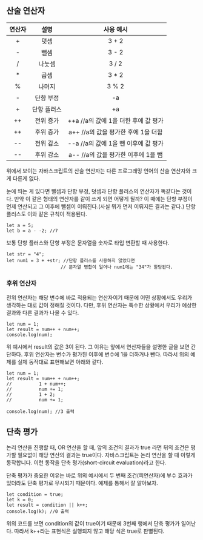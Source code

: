 ## 산술 연산자

| 연산자 | 설명 | 사용 예시 |
|:-----:|:----:|:--------:|
| + | 덧셈 | 3 + 2 |
| - | 뺄셈 | 3 - 2 |
| / | 나눗셈 | 3 / 2 |
| * | 곱셈 | 3 * 2 |
| % | 나머지 | 3 % 2 |
| - | 단항 부정 | -a |
| + | 단항 플러스 | +a |
| ++ | 전위 증가 | ++a //a의 값에 1을 더한 후에 값 평가 |
| ++ | 후위 증가 | a++ //a의 값을 평가한 후에 1을 더함|
| -- | 전위 감소 | --a //a의 값에 1을 뺀 이후에 값 평가|
| -- | 후위 감소 | a-- //a의 값을 평가한 이후에 1을 뺌|

위에서 보이는 자바스크립트의 산술 연산자는 다른 프로그래밍 언어의 산술 연산자와 크게 다른게 없다. 

눈에 띄는 게 있다면 뺄셈과 단항 부정, 덧셈과 단항 플러스의 연산자가 똑같다는 것이다. 만약 이 같은 형태의 연산자를 같이 쓰게 되면 어떻게 될까? 이 때에는 단항 부정이 먼제 연산되고 그 이후에 뺄셈이 이뤄진다.(사실 뭐가 먼저 이뤄지든 결과는 같다.) 단항 플러스도 이와 같은 규칙이 적용된다.

```
let a = 5;
let b = a - -2; //7
```

보통 단항 플러스와 단항 부정은 문자열을 숫자로 타입 변환할 때 사용한다. 

```
let str = "4";
let num1 = 3 + +str; //단항 플러스를 사용하지 않았다면
                    // 문자열 병합이 일어나 num1에는 "34"가 할당된다.
```

### 후위 연산자

전위 연산자는 해당 변수에 바로 적용되는 연산자이기 때문에 어떤 상황에서도 우리가 생각하는 대로 값이 정해질 것이다. 다만, 후위 연산자는 특수한 상황에서 우리가 예상한 결과와 다른 결과가 나올 수 있다.

```
let num = 1;
let result = num++ + num++;
console.log(num);
```

위 예시에서 result의 값은 3이 된다. 그 이유는 앞에서 연산자들을 설명한 글을 보면 간단하다. 후위 연산자는 변수가 평가된 이후에 변수에 1을 더하거나 뺀다. 따라서 위의 예제를 실제 동작대로 표현해보면 아래와 같다.

```
let num = 1;
let result = num++ + num++;
//          1 + num++;
//          num += 1;
//          1 + 2;
//          num += 1;

console.log(num); //3 출력
```

## 단축 평가

논리 연산을 진행할 때, OR 연산을 할 때, 앞의 조건의 결과가 true 라면 뒤의 조건은 평가할 필요없이 해당 연산의 결과는 true이다. 자바스크립트는 논리 연산을 할 때 이렇게 동작합니다. 이런 동작을 단축 평가(short-circuit evaluation)라고 한다.

단축 평가가 중요한 이유는 바로 위의 예시에서 두 번째 조건(피연산자)에 부수 효과가 있더라도 단축 평가로 무시되기 때문이다. 예제를 통해서 잘 알아보자.

```
let condition = true;
let k = 0;
let result = condition || k++;
console.log(k); //0 출력
```

위의 코드를 보면 condition의 값이 true이기 때문에 3번째 행에서 단축 평가가 일어난다. 따라서 k++라는 표현식은 실행되지 않고 해당 식은 true로 판별된다.